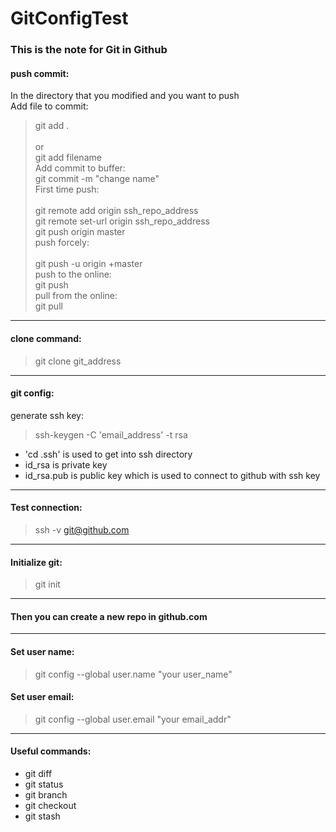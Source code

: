 # GitConfigTest

### This is the note for Git in Github
#### push commit: <br>

In the directory that you modified and you want to push<br>
Add file to commit: <br>	
> git add . <br>	
or 	<br>
> 	git add filename <br>
Add commit to buffer: 	<br>
> 	git commit -m "change name"	<br>
First time push:<br>	
> 	git remote add origin ssh_repo_address	<br>
> 	git remote set-url origin ssh_repo_address	<br>
> 	git push origin master	<br>
push forcely:	<br>	
> 	git push -u origin +master	<br>
push to the online: 	<br>
> 	git push	<br>
pull from the online:	<br>
> 	git pull	<br>
------
#### clone command:<br>
> git clone git_address<br>
------
#### git config:<br>
generate ssh key: 
>	ssh-keygen -C 'email_address' -t rsa<br>
* 'cd .ssh' is used to get into ssh directory<br>
* id_rsa is private key<br>
* id_rsa.pub is public key which is used to connect to github with ssh key<br>
------
#### Test connection: 
> ssh -v git@github.com<br>
------
#### Initialize git: 
> git init<br>
------
#### Then you can create a new repo in github.com<br>
------
#### Set user name: 
> git config --global user.name "your user_name"<br>
#### Set user email: 
> git config --global user.email "your email_addr"<br>
------
#### Useful commands:<br>
* git diff<br>
* git status<br>
* git branch<br>
* git checkout<br>
* git stash<br>


